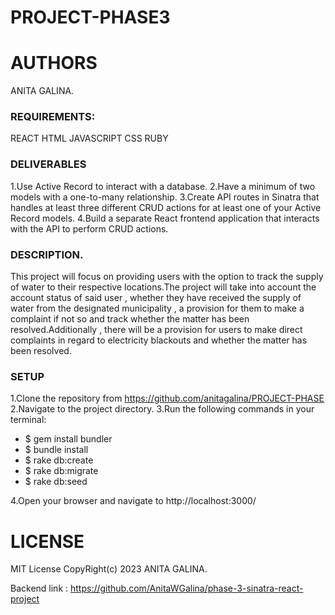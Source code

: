 # PROJECT-PHASE3

# AUTHORS
ANITA GALINA.

### REQUIREMENTS: 
REACT 
HTML
JAVASCRIPT
CSS
RUBY

### DELIVERABLES 
1.Use Active Record to interact with a database.
2.Have a minimum of two models with a one-to-many relationship.
3.Create API routes in Sinatra that handles at least three different CRUD actions for at least one of your Active Record models.
4.Build a separate React frontend application that interacts with the API to perform CRUD actions.

### DESCRIPTION. 

This project will focus on providing users with the option to track the supply of water to their respective locations.The project will take into account the account status of said user , whether they have received the supply of water from the designated municipality , a provision for them to make a complaint if not so and track whether the matter has been resolved.Additionally , there will be a provision for users to make direct complaints in regard to electricity blackouts and whether the matter has been resolved.



### SETUP
1.Clone the repository from https://github.com/anitagalina/PROJECT-PHASE
2.Navigate to the project directory.
3.Run the following commands in your terminal:
* $ gem install bundler
* $ bundle install
* $ rake db:create
* $ rake db:migrate
* $ rake db:seed

4.Open your browser and navigate to http://localhost:3000/



# LICENSE
MIT License CopyRight(c) 2023  ANITA GALINA.


Backend link :
https://github.com/AnitaWGalina/phase-3-sinatra-react-project

